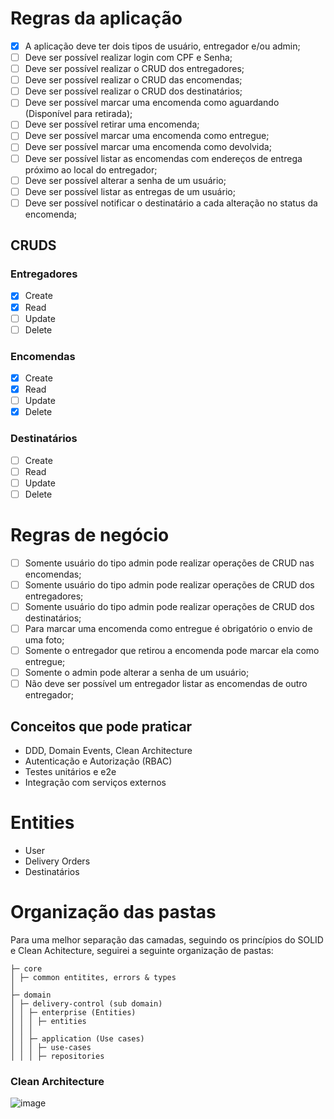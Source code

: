 # Regras da aplicação

- [x] A aplicação deve ter dois tipos de usuário, entregador e/ou admin;
- [ ] Deve ser possível realizar login com CPF e Senha;
- [ ] Deve ser possível realizar o CRUD dos entregadores;
- [ ] Deve ser possível realizar o CRUD das encomendas;
- [ ] Deve ser possível realizar o CRUD dos destinatários;
- [ ] Deve ser possível marcar uma encomenda como aguardando (Disponível para retirada);
- [ ] Deve ser possível retirar uma encomenda;
- [ ] Deve ser possível marcar uma encomenda como entregue;
- [ ] Deve ser possível marcar uma encomenda como devolvida;
- [ ] Deve ser possível listar as encomendas com endereços de entrega próximo ao local do entregador;
- [ ] Deve ser possível alterar a senha de um usuário;
- [ ] Deve ser possível listar as entregas de um usuário;
- [ ] Deve ser possível notificar o destinatário a cada alteração no status da encomenda;

## CRUDS

### Entregadores
- [x] Create
- [x] Read
- [ ] Update 
- [ ] Delete

### Encomendas
- [x] Create
- [x] Read
- [ ] Update
- [x] Delete

### Destinatários
- [ ] Create
- [ ] Read
- [ ] Update
- [ ] Delete

# Regras de negócio

- [ ] Somente usuário do tipo admin pode realizar operações de CRUD nas encomendas;
- [ ] Somente usuário do tipo admin pode realizar operações de CRUD dos entregadores;
- [ ] Somente usuário do tipo admin pode realizar operações de CRUD dos destinatários;
- [ ] Para marcar uma encomenda como entregue é obrigatório o envio de uma foto;
- [ ] Somente o entregador que retirou a encomenda pode marcar ela como entregue;
- [ ] Somente o admin pode alterar a senha de um usuário;
- [ ] Não deve ser possível um entregador listar as encomendas de outro entregador;

## Conceitos que pode praticar

- DDD, Domain Events, Clean Architecture
- Autenticação e Autorização (RBAC)
- Testes unitários e e2e
- Integração com serviços externos

# Entities

- User
- Delivery Orders
- Destinatários

# Organização das pastas

Para uma melhor separação das camadas, seguindo os princípios do SOLID e Clean Achitecture, seguirei a seguinte organização de pastas:

```
├─ core
│ ├─ common entitites, errors & types
│
├─ domain
│ ├─ delivery-control (sub domain)
│ │ ├─ enterprise (Entities)
│ │ │ ├─ entities
│ │ │
│ │ ├─ application (Use cases)
│ │ │ ├─ use-cases
│ │ │ ├─ repositories
```

### Clean Architecture

![image](https://github.com/user-attachments/assets/11bed646-fd74-42e0-99bf-4ba7ba939858)
